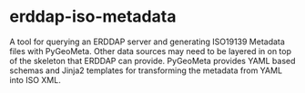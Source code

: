 # erddap-iso-metadata
A tool for querying an ERDDAP server and generating ISO19139 Metadata files with PyGeoMeta.  Other data sources may need to be layered in on top of the skeleton that ERDDAP can provide.  PyGeoMeta provides YAML based schemas and Jinja2 templates for transforming the metadata from YAML into ISO XML.
